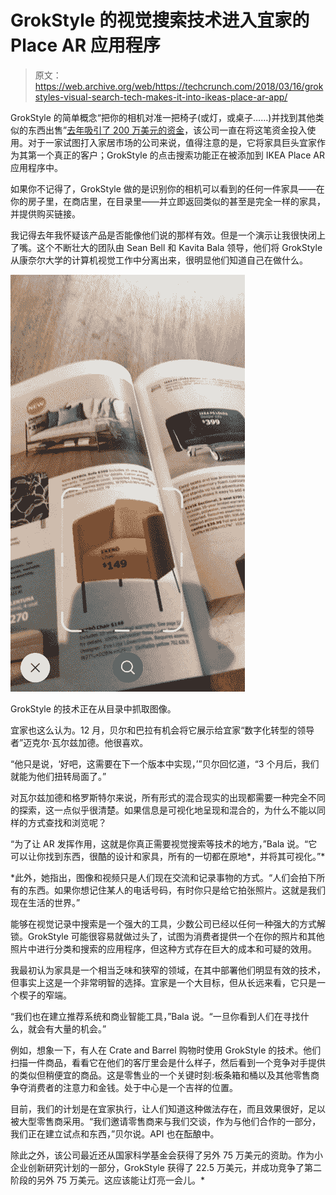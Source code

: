 # GrokStyle 的视觉搜索技术进入宜家的 Place AR 应用程序

> 原文：<https://web.archive.org/web/https://techcrunch.com/2018/03/16/grokstyles-visual-search-tech-makes-it-into-ikeas-place-ar-app/>

GrokStyle 的简单概念“把你的相机对准一把椅子(或灯，或桌子……)并找到其他类似的东西出售”[去年吸引了 200 万美元的资金](https://web.archive.org/web/20230306192652/https://techcrunch.com/2017/04/04/grokstyle-is-putting-computer-vision-to-work-on-home-decor-with-2m-in-funding/)，该公司一直在将这笔资金投入使用。对于一家试图打入家居市场的公司来说，值得注意的是，它将家具巨头宜家作为其第一个真正的客户；GrokStyle 的点击搜索功能正在被添加到 IKEA Place AR 应用程序中。

如果你不记得了，GrokStyle 做的是识别你的相机可以看到的任何一件家具——在你的房子里，在商店里，在目录里——并立即返回类似的甚至是完全一样的家具，并提供购买链接。

我记得去年我怀疑该产品是否能像他们说的那样有效。但是一个演示让我很快闭上了嘴。这个不断壮大的团队由 Sean Bell 和 Kavita Bala 领导，他们将 GrokStyle 从康奈尔大学的计算机视觉工作中分离出来，很明显他们知道自己在做什么。

![](img/b24c2b957c6f822be84ce4479d7ef660.png)

GrokStyle 的技术正在从目录中抓取图像。

宜家也这么认为。12 月，贝尔和巴拉有机会将它展示给宜家“数字化转型的领导者”迈克尔·瓦尔兹加德。他很喜欢。

“他只是说，‘好吧，这需要在下一个版本中实现，’”贝尔回忆道，“3 个月后，我们就能为他们扭转局面了。”

对瓦尔兹加德和格罗斯特尔来说，所有形式的混合现实的出现都需要一种完全不同的探索，这一点似乎很清楚。如果信息是可视化地呈现和混合的，为什么不能以同样的方式查找和浏览呢？

“为了让 AR 发挥作用，这就是你真正需要视觉搜索等技术的地方，”Bala 说。“它可以让你找到东西，很酷的设计和家具，所有的一切都在原地*，并将其可视化。”*

 *此外，她指出，图像和视频只是人们现在交流和记录事物的方式。“人们会拍下所有的东西。如果你想记住某人的电话号码，有时你只是给它拍张照片。这就是我们现在生活的世界。”

能够在视觉记录中搜索是一个强大的工具，少数公司已经以任何一种强大的方式解锁。GrokStyle 可能很容易就做过头了，试图为消费者提供一个在你的照片和其他照片中进行分类和搜索的应用程序，但这种方式存在巨大的成本和可疑的效用。

我最初认为家具是一个相当乏味和狭窄的领域，在其中部署他们明显有效的技术，但事实上这是一个非常明智的选择。宜家是一个大目标，但从长远来看，它只是一个楔子的窄端。

“我们也在建立推荐系统和商业智能工具，”Bala 说。“一旦你看到人们在寻找什么，就会有大量的机会。”

例如，想象一下，有人在 Crate and Barrel 购物时使用 GrokStyle 的技术。他们扫描一件商品，看看它在他们的客厅里会是什么样子，然后看到一个竞争对手提供的类似但稍便宜的商品。这是零售业的一个关键时刻:板条箱和桶以及其他零售商争夺消费者的注意力和金钱。处于中心是一个吉祥的位置。

目前，我们的计划是在宜家执行，让人们知道这种做法存在，而且效果很好，足以被大型零售商采用。“我们邀请零售商来与我们交谈，作为与他们合作的一部分，我们正在建立试点和东西，”贝尔说。API 也在酝酿中。

除此之外，该公司最近还从国家科学基金会获得了另外 75 万美元的资助。作为小企业创新研究计划的一部分，GrokStyle 获得了 22.5 万美元，并成功竞争了第二阶段的另外 75 万美元。这应该能让灯亮一会儿。*